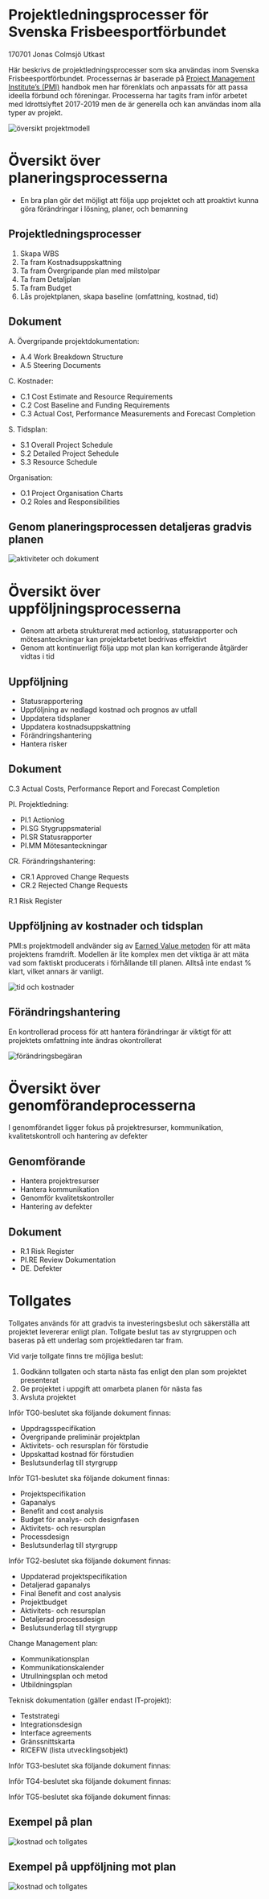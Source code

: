 # Projektledningsprocesser för Svenska Frisbeesportförbundet

170701
Jonas Colmsjö
Utkast

Här beskrivs de projektledningsprocesser som ska användas inom Svenska Frisbeesportförbundet. Processernas är baserade på [Project Management Institute’s (PMI)](http://pmi.org) handbok men har förenklats och anpassats för att passa ideella förbund och föreningar. Processerna har tagits fram inför arbetet med Idrottslyftet 2017-2019 men de är generella och kan användas inom alla typer av projekt.

![översikt projektmodell](./media/projektmodell/overview.png "översikt projektmodell")

# Översikt över planeringsprocesserna

* En bra plan gör det möjligt att följa upp projektet och att proaktivt kunna göra förändringar i lösning, planer, och bemanning 

## Projektledningsprocesser

1. Skapa WBS
1. Ta fram Kostnadsuppskattning
1. Ta fram Övergripande plan med milstolpar
1. Ta fram Detaljplan
1. Ta fram Budget
1. Lås projektplanen, skapa baseline (omfattning, kostnad, tid)


## Dokument

A. Övergripande projektdokumentation:

* A.4 Work Breakdown Structure
* A.5 Steering Documents

C. Kostnader:

* C.1 Cost Estimate and Resource Requirements
* C.2 Cost Baseline and Funding Requirements
* C.3 Actual Cost, Performance Measurements and Forecast Completion

S. Tidsplan:

* S.1 Overall Project Schedule
* S.2 Detailed Project Sehedule
* S.3 Resource Schedule

Organisation:

* O.1 Project Organisation Charts
* O.2 Roles and Responsibilities

## Genom planeringsprocessen detaljeras gradvis planen

![aktiviteter och dokument](./media/projektmodell/activities_and_documents.png "aktiviteter och dokument")


# Översikt över uppföljningsprocesserna


* Genom att arbeta strukturerat med actionlog, statusrapporter och mötesanteckningar kan projektarbetet bedrivas effektivt
* Genom att kontinuerligt följa upp mot plan kan korrigerande åtgärder vidtas i tid

## Uppföljning

* Statusrapportering
* Uppföljning av nedlagd kostnad och prognos av utfall
* Uppdatera tidsplaner
* Uppdatera kostnadsuppskattning
* Förändringshantering
* Hantera risker

## Dokument

C.3 Actual Costs, Performance Report and Forecast Completion

PI. Projektledning:

* PI.1 Actionlog
* PI.SG Stygruppsmaterial
* PI.SR Statusrapporter
* PI.MM Mötesanteckningar

CR. Förändringshantering:

* CR.1 Approved Change Requests
* CR.2 Rejected Change Requests

R.1 Risk Register


## Uppföljning av kostnader och tidsplan

PMI:s projektmodell andvänder sig av [Earned Value metoden](https://en.wikipedia.org/wiki/Earned_value_management) för att mäta projektens framdrift. Modellen är lite komplex men det viktiga är att mäta vad som faktiskt producerats i förhållande till planen. Alltså inte endast % klart, vilket annars är vanligt.

![tid och kostnader](./media/projektmodell/time_and_costs.png "tid och kostnader")


## Förändringshantering

En kontrollerad process för att hantera förändringar är viktigt för att projektets omfattning inte ändras okontrollerat

![förändringsbegäran](./media/projektmodell/change_requests.png "förändringsbegäran")


# Översikt över genomförandeprocesserna

I genomförandet ligger fokus på projektresurser, kommunikation, kvalitetskontroll och hantering av defekter


## Genomförande

* Hantera projektresurser
* Hantera kommunikation
* Genomför kvalitetskontroller
* Hantering av defekter


## Dokument

* R.1 Risk Register
* PI.RE Review Dokumentation
* DE. Defekter


# Tollgates

Tollgates används för att gradvis ta investeringsbeslut och säkerställa att projektet levererar enligt plan. Tollgate beslut tas av styrgruppen och baseras på ett underlag som projektledaren tar fram. 

Vid varje tollgate finns tre möjliga beslut:

1. Godkänn tollgaten och starta nästa fas enligt den plan som projektet presenterat
1. Ge projektet i uppgift att omarbeta planen för nästa fas
1. Avsluta projektet


Inför TG0-beslutet ska följande dokument finnas:

* Uppdragsspecifikation
* Övergripande preliminär projektplan
* Aktivitets- och resursplan för förstudie
* Uppskattad kostnad för förstudien
* Beslutsunderlag till styrgrupp


Inför TG1-beslutet ska följande dokument finnas:

* Projektspecifikation
* Gapanalys
* Benefit and cost analysis
* Budget för analys- och designfasen
* Aktivitets- och resursplan
* Processdesign
* Beslutsunderlag till styrgrupp


Inför TG2-beslutet ska följande dokument finnas:

* Uppdaterad projektspecifikation
* Detaljerad gapanalys
* Final Benefit and cost analysis
* Projektbudget
* Aktivitets- och resursplan
* Detaljerad processdesign
* Beslutsunderlag till styrgrupp

Change Management plan:

* Kommunikationsplan
* Kommunikationskalender
* Utrullningsplan och metod
* Utbildningsplan

Teknisk dokumentation (gäller endast IT-projekt):

* Teststrategi
* Integrationsdesign
* Interface agreements
* Gränssnittskarta
* RICEFW (lista utvecklingsobjekt)

Inför TG3-beslutet ska följande dokument finnas:


Inför TG4-beslutet ska följande dokument finnas:


Inför TG5-beslutet ska följande dokument finnas:



## Exempel på plan

![kostnad och tollgates](./media/projektmodell/cost_and_TGs1.png "kostnad och tollgates")

## Exempel på uppföljning mot plan

![kostnad och tollgates](./media/projektmodell/cost_and_TGs2.png "kostnad och tollgates")






